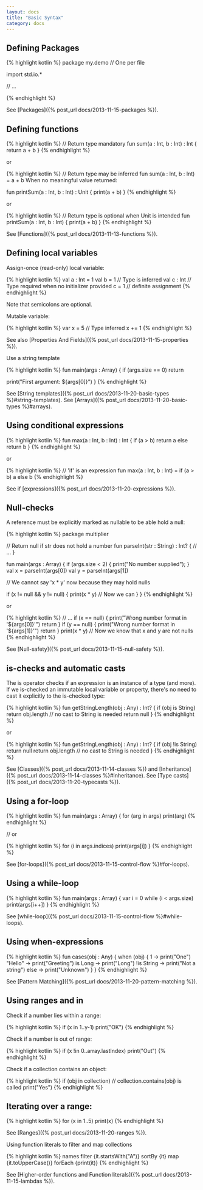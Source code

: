 ```yaml
---
layout: docs
title: "Basic Syntax"
category: docs
---
```


## Defining Packages

{% highlight kotlin %}
package my.demo // One per file

import std.io.*

// ...

{% endhighlight %}

See [Packages]({% post_url docs/2013-11-15-packages %}).

## Defining functions

{% highlight kotlin %}
// Return type mandatory
fun sum(a : Int, b : Int) : Int {
  return a + b
}
{% endhighlight %}

or

{% highlight kotlin %}
// Return type may be inferred
fun sum(a : Int, b : Int) = a + b
When no meaningful value returned:

fun printSum(a : Int, b : Int) : Unit {
  print(a + b)
}
{% endhighlight %}

or

{% highlight kotlin %}
// Return type is optional when Unit is intended
fun printSum(a : Int, b : Int) {
  print(a + b)
}
{% endhighlight %}

See [Functions]({% post_url docs/2013-11-13-functions %}).


## Defining local variables

Assign-once (read-only) local variable:

{% highlight kotlin %}
val a : Int = 1
val b = 1 // Type is inferred
val c : Int // Type required when no initializer provided
c = 1 // definite assignment
{% endhighlight %}

Note that semicolons are optional.

Mutable variable:

{% highlight kotlin %}
var x = 5 // Type inferred
x += 1
{% endhighlight %}

See also [Properties And Fields]({% post_url docs/2013-11-15-properties %}).

Use a string template

{% highlight kotlin %}
fun main(args : Array<String>) {
  if (args.size == 0) return

  print("First argument: ${args[0]}")
}
{% endhighlight %}

See [String templates]({% post_url docs/2013-11-20-basic-types %}#string-templates).
See [Arrays]({% post_url docs/2013-11-20-basic-types %}#arrays).


## Using conditional expressions

{% highlight kotlin %}
fun max(a : Int, b : Int) : Int {
  if (a > b)
    return a
  else
    return b
}
{% endhighlight %}

or

{% highlight kotlin %}
// 'if' is an expression
fun max(a : Int, b : Int) = if (a > b) a else b
{% endhighlight %}

See if [expressions]({% post_url docs/2013-11-20-expressions %}).

## Null-checks

A reference must be explicitly marked as nullable to be able hold a null:

{% highlight kotlin %}
package multiplier

// Return null if str does not hold a number
fun parseInt(str : String) : Int? {
  // ...
}

fun main(args : Array<String>) {
  if (args.size < 2) {
    print("No number supplied");
  }
  val x = parseInt(args[0])
  val y = parseInt(args[1])

  // We cannot say 'x * y' now because they may hold nulls

  if (x != null && y != null) {
    print(x * y) // Now we can
  }
}
{% endhighlight %}

or

{% highlight kotlin %}
// ...
  if  (x == null) {
    print("Wrong number format in '${args[0]}'")
    return
  }
  if  (y == null) {
    print("Wrong number format in '${args[1]}'")
    return
  }
  print(x * y) // Now we know that x and y are not nulls
{% endhighlight %}

See [Null-safety]({% post_url docs/2013-11-15-null-safety %}).

## is-checks and automatic casts

The is operator checks if an expression is an instance of a type (and more). If we is-checked an immutable local variable or property, there's no need to cast it explicitly to the is-checked type:

{% highlight kotlin %}
fun getStringLength(obj : Any) : Int? {
  if (obj is String)
    return obj.length // no cast to String is needed
  return null
}
{% endhighlight %}

or

{% highlight kotlin %}
fun getStringLength(obj : Any) : Int? {
  if (obj !is String)
    return null
  return obj.length // no cast to String is needed
}
{% endhighlight %}

See [Classes]({% post_url docs/2013-11-14-classes %}) and [Inheritance]({% post_url docs/2013-11-14-classes %}#inheritance).
See [Type casts]({% post_url docs/2013-11-20-typecasts %}).

## Using a for-loop

{% highlight kotlin %}
fun main(args : Array<String>) {
  for (arg in args)
    print(arg)
{% endhighlight %}

// or

{% highlight kotlin %}
for (i in args.indices)
    print(args[i])
}
{% endhighlight %}

See [for-loops]({% post_url docs/2013-11-15-control-flow %}#for-loops).

## Using a while-loop

{% highlight kotlin %}
fun main(args : Array<String>) {
  var i = 0
  while (i < args.size)
    print(args[i++])
}
{% endhighlight %}

See [while-loop]({% post_url docs/2013-11-15-control-flow %}#while-loops).

## Using when-expressions

{% highlight kotlin %}
fun cases(obj : Any) {
  when (obj) {
    1          -> print("One")
    "Hello"    -> print("Greeting")
    is Long    -> print("Long")
    !is String -> print("Not a string")
    else       -> print("Unknown")
  }
}
{% endhighlight %}

See [Pattern Matching]({% post_url docs/2013-11-20-pattern-matching %}).

## Using ranges and in

Check if a number lies within a range:

{% highlight kotlin %}
if (x in 1..y-1)
  print("OK")
{% endhighlight %}

Check if a number is out of range:

{% highlight kotlin %}
if (x !in 0..array.lastIndex)
  print("Out")
{% endhighlight %}

Check if a collection contains an object:

{% highlight kotlin %}
if (obj in collection) // collection.contains(obj) is called
  print("Yes")
{% endhighlight %}

## Iterating over a range:

{% highlight kotlin %}
for (x in 1..5)
  print(x)
{% endhighlight %}

See [Ranges]({% post_url docs/2013-11-20-ranges %}).

Using function literals to filter and map collections

{% highlight kotlin %}
names filter {it.startsWith("A")} sortBy {it} map {it.toUpperCase()} forEach {print(it)}
{% endhighlight %}

See [Higher-order functions and Function literals]({% post_url docs/2013-11-15-lambdas %}).


